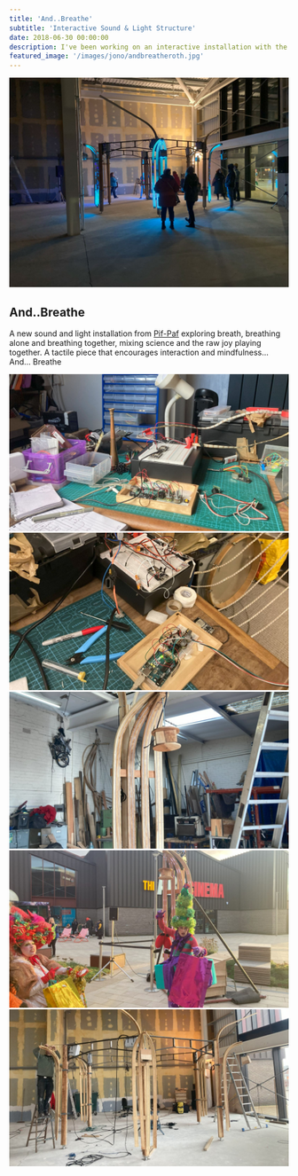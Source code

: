```yaml
---
title: 'And..Breathe'
subtitle: 'Interactive Sound & Light Structure'
date: 2018-06-30 00:00:00
description: I've been working on an interactive installation with the wonderful Pif-Paf Theatre
featured_image: '/images/jono/andbreatheroth.jpg'
---
```


![](/images/jono/andbreatheroth.jpg)


## And..Breathe


A new sound and light installation from  [Pif-Paf](https://pif-paf.co.uk/portfolio/and-breath) exploring breath, breathing alone and breathing together, mixing science and the raw joy playing together. A tactile piece that encourages interaction and mindfulness… And… Breathe



<div class="gallery" data-columns="1">
	<img src="/images/jono/deskab.jpg">
	<img src="/images/jono/ppdesk.jpg">
	<img src="/images/jono/ppworkshop3.jpg">
	<img src="/images/jono/ppxmasroth1.jpg">
	<img src="/images/jono/pprothwh1.jpg">
</div>



